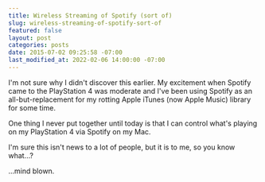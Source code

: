```yaml
---
title: Wireless Streaming of Spotify (sort of)
slug: wireless-streaming-of-spotify-sort-of
featured: false
layout: post
categories: posts
date: 2015-07-02 09:25:58 -07:00
last_modified_at: 2022-02-06 14:00:00 -07:00
---
```


I'm not sure why I didn't discover this earlier. My excitement when Spotify came to the PlayStation 4 was moderate and I've been using Spotify as an all-but-replacement for my rotting Apple iTunes (now Apple Music) library for some time.

One thing I never put together until today is that I can control what's playing on my PlayStation 4 via Spotify on my Mac.

I'm sure this isn't news to a lot of people, but it is to me, so you know what…?

…mind blown.

